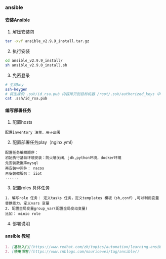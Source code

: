 ### ansible

#### 安装Ansible

1. 解压安装包

```bash
tar -xvf ansible_v2.9.9_install.tar.gz 
```

2. 执行安装

```bash
cd ansible_v2.9.9_install/
sh ansible_v2.9.0_install.sh
```

3. 免密登录

```bash
# 生成key
ssh-keygen
# 将生成的 .ssh/id_rsa.pub 内容拷贝到目标机器 /root/.ssh/authorized_keys 中
cat .ssh/id_rsa.pub
```

#### 编写部署任务

1. 配置hosts

``` 
配置inventory 清单，用于部署
```

2. 配置部署任务play（nginx.yml）

``` 
配置任务编排顺序： 
初始执行基础环境安装：防火墙关闭，jdk,python环境，docker环境
先安装数据库mysql
再安装中间件： nacos
再安装微服务： iiot
......
```

3. 配置roles 具体任务

```
1. 编写role 任务： 定义tasks 任务，定义templates 模板（sh,conf）,可以利用变量替换能力，定义vars 变量
2. 配置全局变量group_var(配置全局变动变量)
比如： minio role
```
4. 部署说明

#### ansible 教程
```markdown
1. [基础入门](https://www.redhat.com/zh/topics/automation/learning-ansible-tutorial)
2. [使用博客](https://www.cnblogs.com/mauricewei/tag/ansible/)
```

